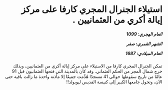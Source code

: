 <h1 dir="rtl">استيلاء الجنرال المجري كارفا على مركز إيالة أكري من العثمانيين .</h1>

<h5 dir="rtl">العام الهجري:  1099

الشهر القمري: صفر

العام الميلادي: 1687</h5>

<p dir="rtl">تمكن الجنرال المجري كارفا من الاستيلاء على مركز إيالة أكري من العثمانيين، وبذلك خرج شمال المجر من الحكم العثماني. وقد كان بالمدينة التي فتحها العثمانيون قبل 91 عامًا من تاريخ سقوطها حوالي 41 مسجدًا هُدِّمت جميعًا إلا مأذنة واحدة ما زالت باقية حتى الآن، وتحول جامعها الكبير إلى كنيسة القديس ليوبولد!!</p></br>
